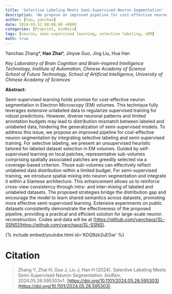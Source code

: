 ```yaml
---
title: 'Selective Labeling Meets Semi-Supervised Neuron Segmentation'
description: 'We propose an improved pipeline for cost-effective neuron segmentation by integrating selective labeling and semi-supervised training.'
author: [hao, yanchao]
date: 2024-03-31 00:00:00 +0800
categories: [Preprint, bioRxiv]
tags: [neuron, semi-supervised learning, selective labeling, vEM]
math: true
---
```


Yanchao Zhang\*, **Hao Zhai**\*, Jinyue Guo, Jing Liu, Hua Han

*Key Laboratory of Brain Cognition and Brain-inspired Intelligence Technology, Institute of Automation, Chinese Academy of Science* <br>
*School of Future Technology, School of Artificial Intelligence, University of Chinese Academy of Sciences*

**Abstract:**

Semi-supervised learning holds promise for cost-effective neuron segmentation in Electron Microscopy (EM) volumes. This technique fully leverages extensive unlabeled data to regularize supervised training for robust predictions. However, diverse neuronal patterns and limited annotation budgets may lead to distribution mismatch between labeled and unlabeled data, hindering the generalization of semi-supervised models. To address this issue, we propose an improved pipeline for cost-effective neuron segmentation by integrating selective labeling and semi-supervised training. For selective labeling, we present an unsupervised heuristic tailored for labeled dataset selection in EM volumes. Guided by self-supervised learning on local patches, representative sub-volumes comprising spatially associated patches are greedily selected via a coverage-based criterion. Those sub-volumes can effectively reflect unlabeled data distribution within a limited budget. For semi-supervised training, we introduce spatial mixing into neuron segmentation and integrate it within a Siamese architecture. This enhancement allows us to reinforce cross-view consistency through intra- and inter-mixing of labeled and unlabeled datasets. The proposed strategies bridge the distribution gap and encourage the model to learn shared semantics across datasets, promoting more effective semi-supervised learning. Extensive experiments on public datasets consistently demonstrate the effectiveness of the proposed pipeline, providing a practical and efficient solution for large-scale neuron reconstruction. Codes and data will be at [https://github.com/yanchaoz/SL-SSNS](https://github.com/yanchaoz/SL-SSNS).


{% include embed/youtube.html id='KDQ9zk2uEGw' %}


# Citation

> Zhang Y, Zhai H, Guo J, Liu J, Han H (2024). Selective Labeling Meets Semi-Supervised Neuron Segmentation. *bioRxiv*, 2024.05.26.595303v1. [https://doi.org/10.1101/2024.05.26.595303](https://doi.org/10.1101/2024.05.26.595303).
>